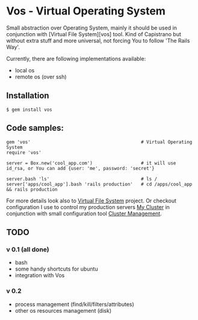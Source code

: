 # Vos - Virtual Operating System

Small abstraction over Operating System, mainly it should be used in conjunction with [Virtual File System][vos] tool. Kind of 
Capistrano but without extra stuff and more universal, not forcing You to follow 'The Rails Way'.

Currently, there are following implementations available:

- local os
- remote os (over ssh)

## Installation

    $ gem install vos

## Code samples:
    gem 'vos'                                         # Virtual Operating System
    require 'vos'

    server = Box.new('cool_app.com')                  # it will use id_rsa, or You can add {user: 'me', password: 'secret'}
    
    server.bash 'ls'                                  # ls /
    server['apps/cool_app'].bash 'rails production'   # cd /apps/cool_app && rails production

For more details look also to [Virtual File System][vfs] project. 
Or checkout configuration I use to control my production servers [My Cluster][my_cluster] in conjunction with small 
configuration tool [Cluster Management][cluster_management].
  
## TODO

### v 0.1 (all done)

- bash
- some handy shortcuts for ubuntu
- integration with Vos

### v 0.2

- process management (find/kill/filters/attributes)
- other os resources management (disk)

[vfs]: http://github.com/alexeypetrushin/vfs
[cluster_management]: http://github.com/alexeypetrushin/cluster_management
[my_cluster]: http://github.com/alexeypetrushin/my_cluster